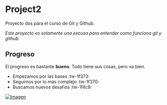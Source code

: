 # Project2
Proyecto dos para el curso de Git y Github.

*Este proyecto es solamente una excusa para entender como funciona git y github.*

## Progreso
El progreso es bastante **bueno**. Todo tiene sus cosas, pero va bien.

- Empezamos por las bases :tw-1f373:
- Seguimos por lo más complejo :tw-1f370:
- Buscamos nuevos desafios :tw-1f4c8:

[![Imagen](https://i.ibb.co/F8WmBtS/guitarra.jpg "Imagen")](https://i.ibb.co/F8WmBtS/guitarra.jpg "Imagen")